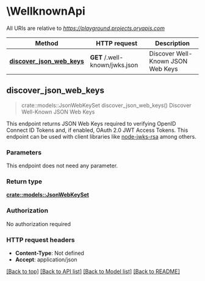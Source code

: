 # \WellknownApi

All URIs are relative to *https://playground.projects.oryapis.com*

Method | HTTP request | Description
------------- | ------------- | -------------
[**discover_json_web_keys**](WellknownApi.md#discover_json_web_keys) | **GET** /.well-known/jwks.json | Discover Well-Known JSON Web Keys



## discover_json_web_keys

> crate::models::JsonWebKeySet discover_json_web_keys()
Discover Well-Known JSON Web Keys

This endpoint returns JSON Web Keys required to verifying OpenID Connect ID Tokens and, if enabled, OAuth 2.0 JWT Access Tokens. This endpoint can be used with client libraries like [node-jwks-rsa](https://github.com/auth0/node-jwks-rsa) among others.

### Parameters

This endpoint does not need any parameter.

### Return type

[**crate::models::JsonWebKeySet**](jsonWebKeySet.md)

### Authorization

No authorization required

### HTTP request headers

- **Content-Type**: Not defined
- **Accept**: application/json

[[Back to top]](#) [[Back to API list]](../README.md#documentation-for-api-endpoints) [[Back to Model list]](../README.md#documentation-for-models) [[Back to README]](../README.md)

